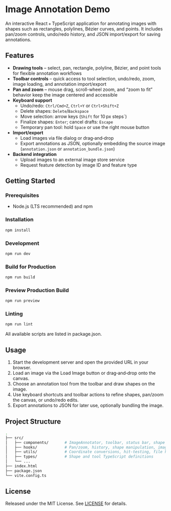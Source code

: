 # Image Annotation Demo

An interactive React + TypeScript application for annotating images with shapes such as rectangles, polylines, Bézier curves, and points. It includes pan/zoom controls, undo/redo history, and JSON import/export for saving annotations.

## Features

- **Drawing tools** – select, pan, rectangle, polyline, Bézier, and point tools for flexible annotation workflows
- **Toolbar controls** – quick access to tool selection, undo/redo, zoom, image loading, and annotation import/export
- **Pan and zoom** – mouse drag, scroll-wheel zoom, and “zoom to fit” behavior keep the image centered and accessible
- **Keyboard support**
  - Undo/redo: `Ctrl/Cmd+Z`, `Ctrl+Y` or `Ctrl+Shift+Z`
  - Delete shapes: `Delete`/`Backspace`
  - Move selection: arrow keys (`Shift` for 10 px steps`)
  - Finalize shapes: `Enter`; cancel drafts: `Escape`
  - Temporary pan tool: hold `Space` or use the right mouse button
- **Import/export**
  - Load images via file dialog or drag‑and‑drop
  - Export annotations as JSON, optionally embedding the source image (`annotation.json` or `annotation_bundle.json`)
- **Backend integration**
  - Upload images to an external image store service
  - Request feature detection by image ID and feature type

## Getting Started

### Prerequisites
- Node.js (LTS recommended) and npm

### Installation

```bash
npm install
```

### Development

```bash
npm run dev
```

### Build for Production

```bash
npm run build
```

### Preview Production Build

```bash
npm run preview
```

### Linting

```bash
npm run lint
```

All available scripts are listed in package.json.

## Usage

1. Start the development server and open the provided URL in your browser.
2. Load an image via the Load Image button or drag‑and‑drop onto the canvas.
3. Choose an annotation tool from the toolbar and draw shapes on the image.
4. Use keyboard shortcuts and toolbar actions to refine shapes, pan/zoom the canvas, or undo/redo edits.
5. Export annotations to JSON for later use, optionally bundling the image.

## Project Structure

```bash
.
├── src/
│   ├── components/       # ImageAnnotator, toolbar, status bar, shape renderers
│   ├── hooks/            # Pan/zoom, history, shape manipulation, image loading
│   ├── utils/            # Coordinate conversions, hit-testing, file handling
│   ├── types/            # Shape and tool TypeScript definitions
│   └── ...
├── index.html
├── package.json
└── vite.config.ts
```

## License

Released under the MIT License. See [LICENSE](LICENSE) for details.
